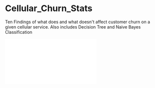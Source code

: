 # Cellular_Churn_Stats
Ten Findings of what does and what doesn't affect customer churn on a given cellular service. Also includes Decision Tree and Naive Bayes Classification

![findings](/Cellular_Churn_Stats/FOR_GITHUB_of_Data_Mining_Churn.pdf)
